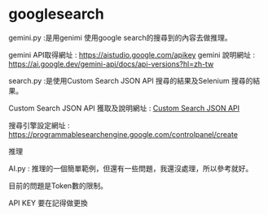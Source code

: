 # googlesearch
gemini.py :是用genimi 使用google search的搜尋到的內容去做推理。

gemini API取得網址 : https://aistudio.google.com/apikey
gemini 說明網址 : https://ai.google.dev/gemini-api/docs/api-versions?hl=zh-tw

search.py :是使用Custom Search JSON API 搜尋的結果及Selenium 搜尋的結果。

Custom Search JSON API 獲取及說明網址 : [Custom Search JSON API](https://developers.google.com/custom-search/v1/introduction?hl=zh-tw)

搜尋引擎設定網址 : https://programmablesearchengine.google.com/controlpanel/create

推理

AI.py : 推理的一個簡單範例，但還有一些問題，我還沒處理，所以參考就好。

目前的問題是Token數的限制。

API KEY 要在記得做更換
